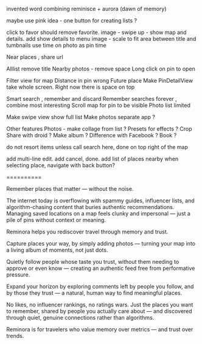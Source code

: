 
invented word combining reminisce + aurora (dawn of memory)


maybe use pink idea - one button for creating lists ? 

click to favor should remove favorite.
image - swipe up - show map and details. add show details to menu
image - scale to fit area between title and tumbnails
use time on photo as pin time


Near places , share url

Alllist remove title
Nearby photos - remove space 
Long click on pin to open

Filter view for map
Distance in pin wrong
Future place
Make PinDetailView take whole screen. Right now there is space on top

Smart search , remember and discard 
Remember searches forever , combine most interesting 
Scroll map for pin to be visible
Photo list limited 

Make swipe view show full list
Make photos separate app ? 

Other features
Photos - make collage from list ? 
Presets for effects ?
Crop
Share with droid ? Make album ? Difference with Facebook ? 
Book ? 


do not resort items unless call search here, done on top right of the map

add multi-line edit. add cancel, done. add list of places nearby
when selecting place, navigate with back button?


 
==========

Remember places that matter — without the noise.

The internet today is overflowing with spammy guides, influencer lists, and algorithm-chasing content that buries authentic recommendations. Managing saved locations on a map feels clunky and impersonal — just a pile of pins without context or meaning.

Reminora helps you rediscover travel through memory and trust.

Capture places your way, by simply adding photos — turning your map into a living album of moments, not just dots.

Quietly follow people whose taste you trust, without them needing to approve or even know — creating an authentic feed free from performative pressure.

Expand your horizon by exploring comments left by people you follow, and by those they trust — a natural, human way to find meaningful places.

No likes, no influencer rankings, no ratings wars.
Just the places you want to remember, shared by people you actually care about — and discovered through quiet, genuine connections rather than algorithms.

Reminora is for travelers who value memory over metrics — and trust over trends.

